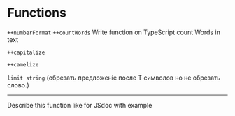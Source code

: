 
# Functions

`++numberFormat`
`++countWords`
Write function on TypeScript count Words in text

`++capitalize`

`++camelize`

`limit string` 
(обрезать предложеніе после Т символов но не обрезать слово.)



------
Describe this function like for JSdoc with example
